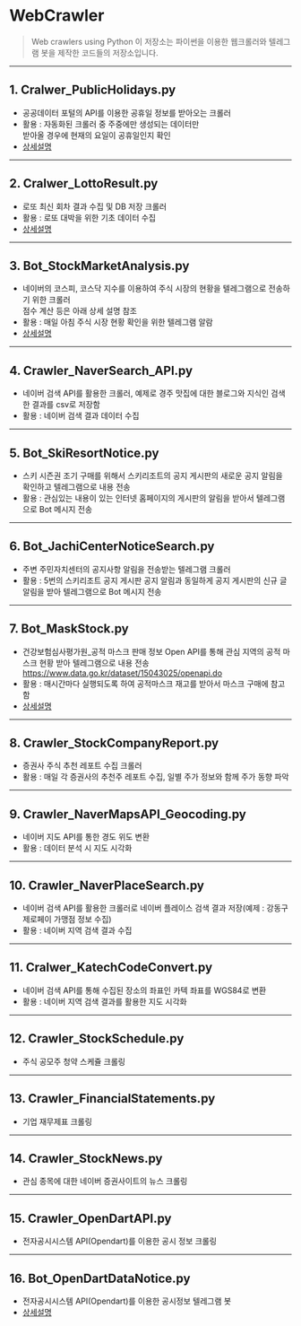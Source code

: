 # WebCrawler
> Web crawlers using Python
> 이 저장소는 파이썬을 이용한 웹크롤러와 텔레그램 봇을 제작한 코드들의 저장소입니다.

---
## 1. Cralwer_PublicHolidays.py
* 공공데이터 포털의 API를 이용한 공휴일 정보를 받아오는 크롤러
* 활용 : 자동화된 크롤러 중 주중에만 생성되는 데이터만  
         받아올 경우에 현재의 요일이 공휴일인지 확인
* [상세설명](https://blog.naver.com/kamzzang1/221432012754)

---
## 2. Cralwer_LottoResult.py
* 로또 최신 회차 결과 수집 및 DB 저장 크롤러
* 활용 : 로또 대박을 위한 기초 데이터 수집
* [상세설명](https://blog.naver.com/kamzzang1/221411622237)

---
## 3. Bot_StockMarketAnalysis.py
* 네이버의 코스피, 코스닥 지수를 이용하여 주식 시장의 현황을 텔레그램으로 전송하기 위한 크롤러  
  점수 계산 등은 아래 상세 설명 참조
* 활용 : 매일 아침 주식 시장 현황 확인을 위한 텔레그램 알람
* [상세설명](https://blog.naver.com/kamzzang1/221415304888)

---
## 4. Crawler_NaverSearch_API.py
* 네이버 검색 API를 활용한 크롤러, 예제로 경주 맛집에 대한 블로그와 지식인 검색한 결과를 csv로 저장함
* 활용 : 네이버 검색 결과 데이터 수집

---
## 5. Bot_SkiResortNotice.py
* 스키 시즌권 조기 구매를 위해서 스키리조트의 공지 게시판의 새로운 공지 알림을 확인하고 텔레그램으로 내용 전송
* 활용 : 관심있는 내용이 있는 인터넷 홈페이지의 게시판의 알림을 받아서 텔레그램으로 Bot 메시지 전송

---
## 6. Bot_JachiCenterNoticeSearch.py
* 주변 주민자치센터의 공지사항 알림을 전송받는 텔레그램 크롤러
* 활용 : 5번의 스키리조트 공지 게시판 공지 알림과 동일하게 공지 게시판의 신규 글 알림을 받아 텔레그램으로  Bot 메시지 전송

---
## 7. Bot_MaskStock.py
* 건강보험심사평가원_공적 마스크 판매 정보 Open API를 통해 관심 지역의 공적 마스크 현황 받아 텔레그램으로 내용 전송  
  https://www.data.go.kr/dataset/15043025/openapi.do
* 활용 : 매시간마다 실행되도록 하여 공적마스크 재고를 받아서 마스크 구매에 참고함
* [상세설명](https://blog.naver.com/kamzzang1/221901521374)

---
## 8. Crawler_StockCompanyReport.py
* 증권사 주식 추천 레포트 수집 크롤러
* 활용 : 매일 각 증권사의 추천주 레포트 수집, 일별 주가 정보와 함께 주가 동향 파악

---
## 9. Crawler_NaverMapsAPI_Geocoding.py
* 네이버 지도 API를 통한 경도 위도 변환
* 활용 : 데이터 분석 시 지도 시각화

---
## 10. Crawler_NaverPlaceSearch.py
* 네이버 검색 API를 활용한 크롤러로 네이버 플레이스 검색 결과 저장(예제 : 강동구 제로페이 가맹점 정보 수집)
* 활용 : 네이버 지역 검색 결과 수집

---
## 11. Cralwer_KatechCodeConvert.py
* 네이버 검색 API를 통해 수집된 장소의 좌표인 카텍 좌표를 WGS84로 변환
* 활용 : 네이버 지역 검색 결과를 활용한 지도 시각화

---
## 12. Crawler_StockSchedule.py
* 주식 공모주 청약 스케쥴 크롤링

---
## 13. Crawler_FinancialStatements.py
* 기업 재무제표 크롤링

---
## 14. Crawler_StockNews.py
* 관심 종목에 대한 네이버 증권사이트의 뉴스 크롤링

---
## 15. Crawler_OpenDartAPI.py
* 전자공시시스템 API(Opendart)를 이용한 공시 정보 크롤링

---
## 16. Bot_OpenDartDataNotice.py
* 전자공시시스템 API(Opendart)를 이용한 공시정보 텔레그램 봇
* [상세설명](https://blog.naver.com/kamzzang1/222166180806)
